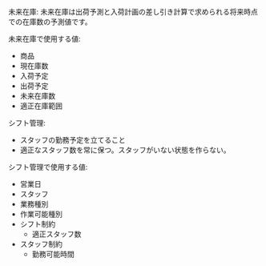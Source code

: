 未来在庫:
未来在庫は出荷予測と入荷計画の差し引き計算で求められる将来時点での在庫数の予測値です。

未来在庫で使用する値:
* 商品
* 現在庫数
* 入荷予定
* 出荷予定
* 未来在庫数
* 適正在庫範囲


シフト管理:
* スタッフの勤務予定を立てること
* 適正なスタッフ数を常に保つ。スタッフがいない状態を作らない。


シフト管理で使用する値:
* 営業日
* スタッフ
* 業務種別
* 作業可能種別
* シフト制約
  * 適正スタッフ数
* スタッフ制約
  * 勤務可能時間   
